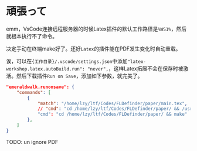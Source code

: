 <!--
 * @Author: LetMeFly
 * @Date: 2024-07-05 21:09:55
 * @LastEditors: LetMeFly
 * @LastEditTime: 2024-07-11 21:41:18
-->
# 頑張って

emm，VsCode连接远程服务器的时候Latex插件的默认工作路径是```%WS1%```，然后就根本执行不了命令。

决定手动在终端make好了。还好```Latex```的插件能在PDF发生变化时自动重载。

诶，可以在```{工作目录}/.vscode/settings.json```中添加```"latex-workshop.latex.autoBuild.run": "never",```，这样Latex拓展不会在保存时被激活。然后下载插件```Run on Save```，添加如下参数，就完美了。

```json
"emeraldwalk.runonsave": {
    "commands": [
        {
            "match": "/home/lzy/ltf/Codes/FLDefinder/paper/main.tex",
            // "cmd": "cd /home/lzy/ltf/Codes/FLDefinder/paper/ && /usr/local/texlive/2024/bin/x86_64-linux/xelatex main.tex"
            "cmd": "cd /home/lzy/ltf/Codes/FLDefinder/paper/ && make"
        },
    ]
}
```

TODO: un ignore PDF